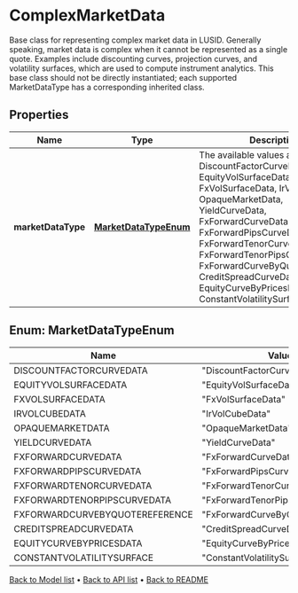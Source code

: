

# ComplexMarketData

Base class for representing complex market data in LUSID. Generally speaking, market data is complex when it cannot be represented as a single quote. Examples include discounting curves, projection curves, and volatility surfaces, which are used to compute instrument analytics. This base class should not be directly instantiated; each supported MarketDataType has a corresponding inherited class.

## Properties

| Name | Type | Description | Notes |
|------------ | ------------- | ------------- | -------------|
|**marketDataType** | [**MarketDataTypeEnum**](#MarketDataTypeEnum) | The available values are: DiscountFactorCurveData, EquityVolSurfaceData, FxVolSurfaceData, IrVolCubeData, OpaqueMarketData, YieldCurveData, FxForwardCurveData, FxForwardPipsCurveData, FxForwardTenorCurveData, FxForwardTenorPipsCurveData, FxForwardCurveByQuoteReference, CreditSpreadCurveData, EquityCurveByPricesData, ConstantVolatilitySurface |  |



## Enum: MarketDataTypeEnum

| Name | Value |
|---- | -----|
| DISCOUNTFACTORCURVEDATA | &quot;DiscountFactorCurveData&quot; |
| EQUITYVOLSURFACEDATA | &quot;EquityVolSurfaceData&quot; |
| FXVOLSURFACEDATA | &quot;FxVolSurfaceData&quot; |
| IRVOLCUBEDATA | &quot;IrVolCubeData&quot; |
| OPAQUEMARKETDATA | &quot;OpaqueMarketData&quot; |
| YIELDCURVEDATA | &quot;YieldCurveData&quot; |
| FXFORWARDCURVEDATA | &quot;FxForwardCurveData&quot; |
| FXFORWARDPIPSCURVEDATA | &quot;FxForwardPipsCurveData&quot; |
| FXFORWARDTENORCURVEDATA | &quot;FxForwardTenorCurveData&quot; |
| FXFORWARDTENORPIPSCURVEDATA | &quot;FxForwardTenorPipsCurveData&quot; |
| FXFORWARDCURVEBYQUOTEREFERENCE | &quot;FxForwardCurveByQuoteReference&quot; |
| CREDITSPREADCURVEDATA | &quot;CreditSpreadCurveData&quot; |
| EQUITYCURVEBYPRICESDATA | &quot;EquityCurveByPricesData&quot; |
| CONSTANTVOLATILITYSURFACE | &quot;ConstantVolatilitySurface&quot; |



[Back to Model list](../README.md#documentation-for-models) &#8226; [Back to API list](../README.md#documentation-for-api-endpoints) &#8226; [Back to README](../README.md)


